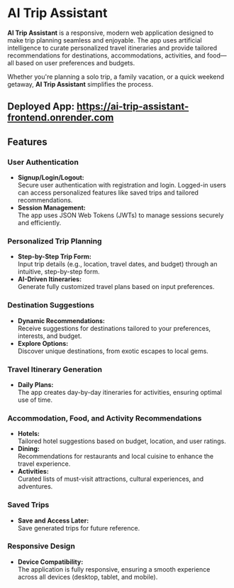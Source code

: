 # AI Trip Assistant  

**AI Trip Assistant** is a responsive, modern web application designed to make trip planning seamless and enjoyable. The app uses artificial intelligence to curate personalized travel itineraries and provide tailored recommendations for destinations, accommodations, activities, and food—all based on user preferences and budgets.  

Whether you're planning a solo trip, a family vacation, or a quick weekend getaway, **AI Trip Assistant** simplifies the process.

Deployed App: https://ai-trip-assistant-frontend.onrender.com
---

## Features  

### User Authentication  
- **Signup/Login/Logout:**  
  Secure user authentication with registration and login. Logged-in users can access personalized features like saved trips and tailored recommendations.  
- **Session Management:**  
  The app uses JSON Web Tokens (JWTs) to manage sessions securely and efficiently.  

### Personalized Trip Planning  
- **Step-by-Step Trip Form:**  
  Input trip details (e.g., location, travel dates, and budget) through an intuitive, step-by-step form.  
- **AI-Driven Itineraries:**  
  Generate fully customized travel plans based on input preferences.  

### Destination Suggestions  
- **Dynamic Recommendations:**  
  Receive suggestions for destinations tailored to your preferences, interests, and budget.  
- **Explore Options:**  
  Discover unique destinations, from exotic escapes to local gems.  

### Travel Itinerary Generation  
- **Daily Plans:**  
  The app creates day-by-day itineraries for activities, ensuring optimal use of time.  

### Accommodation, Food, and Activity Recommendations  
- **Hotels:**  
  Tailored hotel suggestions based on budget, location, and user ratings.  
- **Dining:**  
  Recommendations for restaurants and local cuisine to enhance the travel experience.  
- **Activities:**  
  Curated lists of must-visit attractions, cultural experiences, and adventures.  

### Saved Trips  
- **Save and Access Later:**  
  Save generated trips for future reference. 

### Responsive Design  
- **Device Compatibility:**  
  The application is fully responsive, ensuring a smooth experience across all devices (desktop, tablet, and mobile).  
